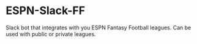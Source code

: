 # ESPN-Slack-FF

Slack bot that integrates with you ESPN Fantasy Football leagues. Can be used with public or private leagues.

